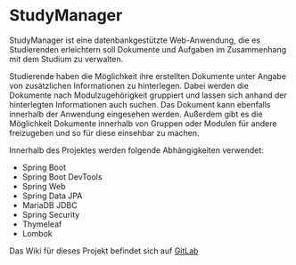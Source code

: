 <h1>StudyManager</h1>

StudyManager ist eine datenbankgestützte Web-Anwendung, die es Studierenden erleichtern soll
Dokumente und Aufgaben im Zusammenhang mit dem Studium zu verwalten.

Studierende haben die Möglichkeit ihre erstellten Dokumente unter Angabe von zusätzlichen
Informationen zu hinterlegen. Dabei werden die Dokumente nach Modulzugehörigkeit gruppiert und
lassen sich anhand der hinterlegten Informationen auch suchen. Das Dokument kann ebenfalls
innerhalb der Anwendung eingesehen werden. Außerdem gibt es die Möglichkeit Dokumente innerhalb
von Gruppen oder Modulen für andere freizugeben und so für diese einsehbar zu machen.

Innerhalb des Projektes werden folgende Abhängigkeiten verwendet:
 - Spring Boot
 - Spring Boot DevTools
 - Spring Web
 - Spring Data JPA
 - MariaDB JDBC
 - Spring Security
 - Thymeleaf
 - Lombok

Das Wiki für dieses Projekt befindet sich auf [GitLab](https://git.mylab.th-luebeck.de/marvin.loth/studymanagerss23/-/wikis/Wiki-Verzeichnis)